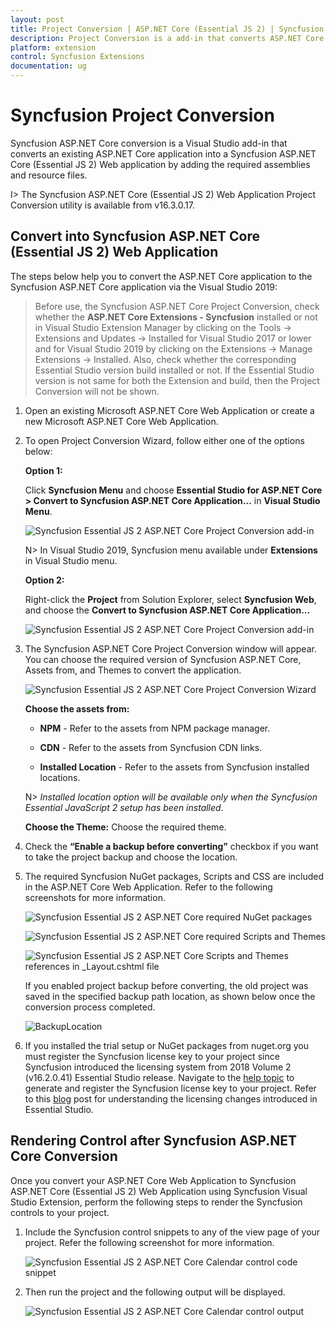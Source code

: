 ```yaml
---
layout: post
title: Project Conversion | ASP.NET Core (Essential JS 2) | Syncfusion
description: Project Conversion is a add-in that converts ASP.NET Core application into a Syncfusion ASP.NET Core application by adding required Essential JS 2 components
platform: extension
control: Syncfusion Extensions
documentation: ug
---
```


# Syncfusion Project Conversion

Syncfusion ASP.NET Core conversion is a Visual Studio add-in that converts an existing ASP.NET Core application into a Syncfusion ASP.NET Core (Essential JS 2) Web application by adding the required assemblies and resource files.

I> The Syncfusion ASP.NET Core (Essential JS 2) Web Application Project Conversion utility is available from v16.3.0.17. 

## Convert into Syncfusion ASP.NET Core (Essential JS 2) Web Application 

The steps below help you to convert the ASP.NET Core application to the Syncfusion ASP.NET Core application via the Visual Studio 2019:

> Before use, the Syncfusion ASP.NET Core Project Conversion, check whether the **ASP.NET Core Extensions - Syncfusion** installed or not in Visual Studio Extension Manager by clicking on the Tools -> Extensions and Updates -> Installed for Visual Studio 2017 or lower and for Visual Studio 2019 by clicking on the Extensions -> Manage Extensions -> Installed. Also, check whether the corresponding Essential Studio version build installed or not. If the Essential Studio version is not same for both the Extension and build, then the Project Conversion will not be shown.

1. Open an existing Microsoft ASP.NET Core Web Application or create a new Microsoft ASP.NET Core Web Application. 

2. To open Project Conversion Wizard, follow either one of the options below:

   **Option 1:**

   Click **Syncfusion Menu** and choose **Essential Studio for ASP.NET Core > Convert to Syncfusion ASP.NET Core Application…** in **Visual Studio Menu**.

   ![Syncfusion Essential JS 2 ASP.NET Core Project Conversion add-in](Project-Conversion_images/Syncfusion_Menu_Project_Conversion.png)

   N> In Visual Studio 2019, Syncfusion menu available under **Extensions** in Visual Studio menu.

   **Option 2:**

   Right-click the **Project** from Solution Explorer, select **Syncfusion Web**, and choose the **Convert to Syncfusion ASP.NET Core Application...**

   ![Syncfusion Essential JS 2 ASP.NET Core Project Conversion add-in](Project-Conversion_images/Project-Conversion-img1.png)

3. The Syncfusion ASP.NET Core Project Conversion window will appear. You can choose the required version of Syncfusion ASP.NET Core, Assets from, and Themes to convert the application.

   ![Syncfusion Essential JS 2 ASP.NET Core Project Conversion Wizard](Project-Conversion_images/Project-Conversion-img2.png)

   **Choose the assets from:**

   * **NPM** - Refer to the assets from NPM package manager. 

   * **CDN** - Refer to the assets from Syncfusion CDN links.

   * **Installed Location** - Refer to the assets from Syncfusion installed locations.    

   N> *Installed location option will be available only when the Syncfusion Essential JavaScript 2 setup has been installed*.      
   
   **Choose the Theme:** Choose the required theme.

4. Check the **“Enable a backup before converting”** checkbox if you want to take the project backup and choose the location.

5. The required Syncfusion NuGet packages, Scripts and CSS are included in the ASP.NET Core Web Application. Refer to the following screenshots for more information.

   ![Syncfusion Essential JS 2 ASP.NET Core required NuGet packages](Project-Conversion_images/Project-Conversion-img6.jpg)

   ![Syncfusion Essential JS 2 ASP.NET Core required Scripts and Themes](Project-Conversion_images/Project-Conversion-img7.jpg)
   
   ![Syncfusion Essential JS 2 ASP.NET Core Scripts and Themes references in _Layout.cshtml file](Project-Conversion_images/Project-Conversion-img8.jpg)

   If you enabled project backup before converting, the old project was saved in the specified backup path location, as shown below once the conversion process completed.

   ![BackupLocation](Project-Conversion_images/BackupLocation.png)

5. If you installed the trial setup or NuGet packages from nuget.org you must register the Syncfusion license key to your project since Syncfusion introduced the licensing system from 2018 Volume 2 (v16.2.0.41) Essential Studio release. Navigate to the [help topic](https://help.syncfusion.com/common/essential-studio/licensing/license-key#how-to-generate-syncfusion-license-key) to generate and register the Syncfusion license key to your project. Refer to this [blog](https://blog.syncfusion.com/post/Whats-New-in-2018-Volume-2-Licensing-Changes-in-the-1620x-Version-of-Essential-Studio.aspx?_ga=2.11237684.1233358434.1587355730-230058891.1567654773) post for understanding the licensing changes introduced in Essential Studio.
   
## Rendering Control after Syncfusion ASP.NET Core Conversion

Once you convert your ASP.NET Core Web Application to Syncfusion ASP.NET Core (Essential JS 2) Web Application using Syncfusion Visual Studio Extension, perform the following steps to render the Syncfusion controls to your project.

1. Include the Syncfusion control snippets to any of the view page of your project. Refer the following screenshot for more information.

   ![Syncfusion Essential JS 2 ASP.NET Core Calendar control code snippet](Project-Conversion_images\Project-Conversion-img9.jpg)

2. Then run the project and the following output will be displayed.

   ![Syncfusion Essential JS 2 ASP.NET Core Calendar control output](Project-Conversion_images\Project-Conversion-img10.jpg)
   
   
